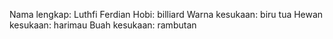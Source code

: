 Nama lengkap: Luthfi Ferdian
Hobi: billiard
Warna kesukaan: biru tua
Hewan kesukaan: harimau
Buah kesukaan: rambutan
